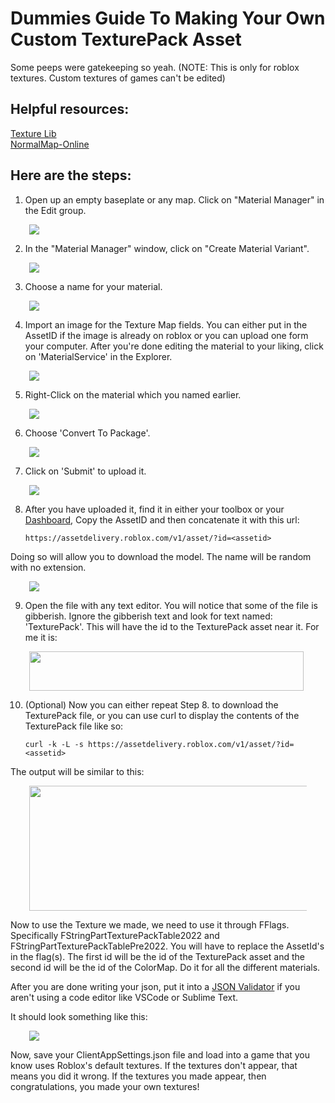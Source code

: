 # Dummies Guide To Making Your Own Custom TexturePack Asset
Some peeps were gatekeeping so yeah.
(NOTE: This is only for roblox textures. Custom textures of games can't be edited)

## Helpful resources:
[Texture Lib](https://texturelib.com) <br>
[NormalMap-Online](https://cpetry.github.io/NormalMap-Online/) <br>

## Here are the steps:
1. Open up an empty baseplate or any map. Click on "Material Manager" in the Edit group.
<p style='padding: 0 30px'>
    <img src='img/img1.png'>
<p>

2. In the "Material Manager" window, click on "Create Material Variant".
<p style='padding: 0 30px'>
    <img src='img/img2.png'>
<p>

3. Choose a name for your material.
<p style='padding: 0 30px'>
    <img src='img/img3.png'>
<p>

4. Import an image for the Texture Map fields. You can either put in the AssetID if the image is already on roblox or you can upload one form your computer. After you're done editing the material to your liking, click on 'MaterialService' in the Explorer.
<p style='padding: 0 30px'>
    <img src='img/img4.png'>
<p>

5. Right-Click on the material which you named earlier.
<p style='padding: 0 30px'>
    <img src='img/img5.png'>
<p>

6. Choose 'Convert To Package'.
<p style='padding: 0 30px'>
    <img src='img/img6.png'>
<p>

7. Click on 'Submit' to upload it.
<p style='padding: 0 30px'>
    <img src='img/img7.png'>
<p>

8. After you have uploaded it, find it in either your toolbox or your [Dashboard](https://create.roblox.com/dashboard/creations?activeTab=Model), Copy the AssetID and then concatenate it with this url: 
    ```
    https://assetdelivery.roblox.com/v1/asset/?id=<assetid>
    ```
Doing so will allow you to download the model. The name will be random with no extension.
<p style='padding: 0 30px'>
    <img src='img/img8.png'>
<p>

9. Open the file with any text editor. You will notice that some of the file is gibberish. Ignore the gibberish text and look for text named: 'TexturePack'. This will have the id to the TexturePack asset near it. For me it is:
<p style='padding: 0 30px'>
    <img src='img/img9.png' height='63' width='439'>
<p>

10. (Optional) Now you can either repeat Step 8. to download the TexturePack file, or you can use curl to display the contents of the TexturePack file like so:
    ```
    curl -k -L -s https://assetdelivery.roblox.com/v1/asset/?id=<assetid>
    ```
The output will be similar to this:
<p style='padding: 0 30px'>
    <img src='img/img10.png' width='700' height='200'>
<p>

Now to use the Texture we made, we need to use it through FFlags. Specifically FStringPartTexturePackTable2022 and FStringPartTexturePackTablePre2022. You will have to replace the AssetId's in the flag(s). The first id will be the id of the TexturePack asset and the second id will be the id of the ColorMap. Do it for all the different materials.

After you are done writing your json, put it into a [JSON Validator](https://jsonlint.com/) if you aren't using a code editor like VSCode or Sublime Text.

It should look something like this:
<p style='padding: 0 30px'>
    <img src='img/img11.png'>
<p>

Now, save your ClientAppSettings.json file and load into a game that you know uses Roblox's default textures. If the textures don't appear, that means you did it wrong. If the textures you made appear, then congratulations, you made your own textures!
